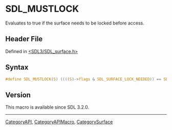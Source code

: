 # SDL_MUSTLOCK

Evaluates to true if the surface needs to be locked before access.

## Header File

Defined in [<SDL3/SDL_surface.h>](https://github.com/libsdl-org/SDL/blob/main/include/SDL3/SDL_surface.h)

## Syntax

```c
#define SDL_MUSTLOCK(S) ((((S)->flags & SDL_SURFACE_LOCK_NEEDED)) == SDL_SURFACE_LOCK_NEEDED)
```

## Version

This macro is available since SDL 3.2.0.





----
[CategoryAPI](CategoryAPI), [CategoryAPIMacro](CategoryAPIMacro), [CategorySurface](CategorySurface)

